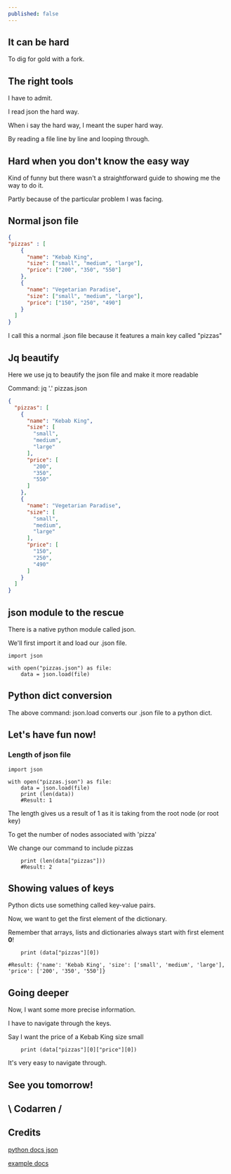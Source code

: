 ```yaml
---
published: false
---
```

## It can be hard

To dig for gold with a fork.

## The right tools
I have to admit.

I read json the hard way.

When i say the hard way, I meant the super hard way.

By reading a file line by line and looping through.

## Hard when you don't know the easy way
Kind of funny but there wasn't a straightforward guide to showing me the way to do it.

Partly because of the particular problem I was facing.

## Normal json file
```json
{
"pizzas" : [
	{
      "name": "Kebab King",
      "size": ["small", "medium", "large"],
      "price": ["200", "350", "550"]
    },
	{
      "name": "Vegetarian Paradise",
      "size": ["small", "medium", "large"],
      "price": ["150", "250", "490"]
    }
  ]
} 
```
I call this a normal .json file because it features a main key called "pizzas"


## Jq beautify
Here we use jq to beautify the json file and make it more readable

Command: jq '.' pizzas.json
```json
{
  "pizzas": [
    {
      "name": "Kebab King",
      "size": [
        "small",
        "medium",
        "large"
      ],
      "price": [
        "200",
        "350",
        "550"
      ]
    },
    {
      "name": "Vegetarian Paradise",
      "size": [
        "small",
        "medium",
        "large"
      ],
      "price": [
        "150",
        "250",
        "490"
      ]
    }
  ]
}

```
## json module to the rescue
There is a native python module called json.

We'll first import it and load our .json file.
```
import json

with open("pizzas.json") as file:
    data = json.load(file)
```

## Python dict conversion
The above command: json.load converts our .json file to a python dict.

## Let's have fun now!
### Length of json file

```
import json

with open("pizzas.json") as file:
    data = json.load(file)
    print (len(data))
    #Result: 1
```
The length gives us a result of 1 as it is taking from the root node (or root key)

To get the number of nodes associated with 'pizza'

We change our command to include pizzas

```
    print (len(data["pizzas"]))
    #Result: 2

```

## Showing values of keys
Python dicts use something called key-value pairs.

Now, we want to get the first element of the dictionary.

Remember that arrays, lists and dictionaries always start with first element **0**!

```
    print (data["pizzas"][0])

#Result: {'name': 'Kebab King', 'size': ['small', 'medium', 'large'], 'price': ['200', '350', '550']}

```

## Going deeper
Now, I want some more precise information.

I have to navigate through the keys.

Say I want the price of a Kebab King size small

```
    print (data["pizzas"][0]["price"][0])
```
It's very easy to navigate through.

## See you tomorrow!

## \ Codarren /

## Credits
[python docs json](https://docs.python.org/3/library/json.html)

[example docs](https://www.freecodecamp.org/news/python-read-json-file-how-to-load-json-from-a-file-and-parse-dumps/)